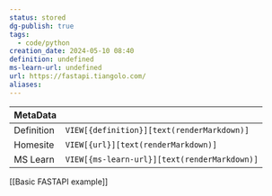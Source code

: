 ```yaml
---
status: stored
dg-publish: true
tags:
  - code/python
creation_date: 2024-05-10 08:40
definition: undefined
ms-learn-url: undefined
url: https://fastapi.tiangolo.com/
aliases:
---
```


| MetaData   |                                              |
| ---------- | -------------------------------------------- |
| Definition | `VIEW[{definition}][text(renderMarkdown)]`   |
| Homesite   | `VIEW[{url}][text(renderMarkdown)]`          |
| MS Learn   | `VIEW[{ms-learn-url}][text(renderMarkdown)]` |

[[Basic FASTAPI example]]
